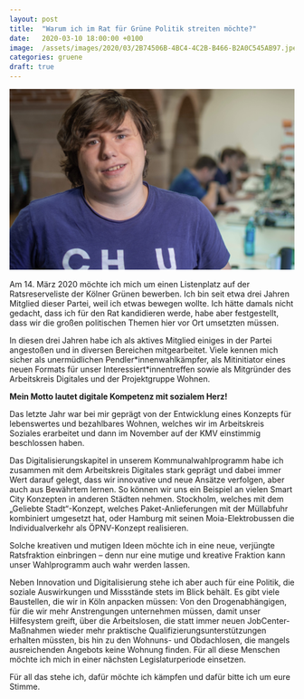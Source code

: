 ```yaml
---
layout: post
title:  "Warum ich im Rat für Grüne Politik streiten möchte?"
date:   2020-03-10 18:00:00 +0100
image:  /assets/images/2020/03/2B74506B-4BC4-4C2B-B466-B2A0C545AB97.jpeg
categories: gruene
draft: true
---
```


![Maximilian Ruta](/assets/images/2020/03/2B74506B-4BC4-4C2B-B466-B2A0C545AB97.jpeg)

Am 14. März 2020 möchte ich mich um einen Listenplatz auf der Ratsreserveliste der Kölner Grünen bewerben. Ich bin seit
etwa drei Jahren Mitglied dieser Partei, weil ich etwas bewegen wollte. Ich hätte damals nicht gedacht, dass ich für den
Rat kandidieren werde, habe aber festgestellt, dass wir die großen politischen Themen hier vor Ort umsetzten müssen.

In diesen drei Jahren habe ich als aktives Mitglied einiges in der Partei angestoßen und in diversen Bereichen
mitgearbeitet. Viele kennen mich sicher als unermüdlichen Pendler\*innenwahlkämpfer, als Mitinitiator eines neuen Formats
für unser Interessiert\*innentreffen sowie als Mitgründer des Arbeitskreis Digitales und der Projektgruppe Wohnen.

**Mein Motto lautet digitale Kompetenz mit sozialem Herz!**

Das letzte Jahr war bei mir geprägt von der Entwicklung eines Konzepts für lebenswertes und bezahlbares Wohnen, welches
wir im Arbeitskreis Soziales erarbeitet und dann im November auf der KMV einstimmig beschlossen haben.

Das Digitalisierungskapitel in unserem Kommunalwahlprogramm habe ich zusammen mit dem Arbeitskreis Digitales stark
geprägt und dabei immer Wert darauf gelegt, dass wir innovative und neue Ansätze verfolgen, aber auch aus Bewährtem
lernen. So können wir uns ein Beispiel an vielen Smart City Konzepten in anderen Städten nehmen. Stockholm, welches mit
dem „Geliebte Stadt“-Konzept, welches Paket-Anlieferungen mit der Müllabfuhr kombiniert umgesetzt hat, oder Hamburg mit
seinen Moia-Elektrobussen die Individualverkehr als ÖPNV-Konzept realisieren.

Solche kreativen und mutigen Ideen möchte ich in eine neue, verjüngte Ratsfraktion einbringen – denn nur eine mutige und
kreative Fraktion kann unser Wahlprogramm auch wahr werden lassen.

Neben Innovation und Digitalisierung stehe ich aber auch für eine Politik, die soziale Auswirkungen und Missstände stets
im Blick behält. Es gibt viele Baustellen, die wir in Köln anpacken müssen: Von den Drogenabhängigen, für die wir mehr
Anstrengungen unternehmen müssen, damit unser Hilfesystem greift, über die Arbeitslosen, die statt immer neuen
JobCenter-Maßnahmen wieder mehr praktische Qualifizierungsunterstützungen erhalten müssten, bis hin zu den
Wohnuns- und Obdachlosen, die mangels ausreichenden Angebots keine Wohnung finden. Für all diese Menschen möchte ich
mich in einer nächsten Legislaturperiode einsetzen.

Für all das stehe ich, dafür möchte ich kämpfen und dafür bitte ich um eure Stimme.
